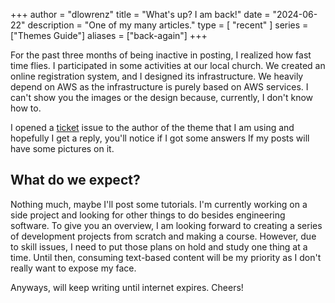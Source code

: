 +++
author = "dlowrenz"
title = "What's up? I am back!"
date = "2024-06-22"
description = "One of my many articles."
type = [
    "recent"
]
series = ["Themes Guide"]
aliases = ["back-again"]
+++

For the past three months of being inactive in posting, I realized how fast time flies. I participated in some activities at our local church. We created an online registration system, and I designed its infrastructure. We heavily depend on AWS as the infrastructure is purely based on AWS services. I can't show you the images or the design because, currently, I don't know how to.

I opened a [ticket](https://github.com/austingebauer/devise/issues/34) issue to the author of the theme that I am using and hopefully I get a reply, you'll notice if I got some answers If my posts will have some pictures on it.

## What do we expect?


Nothing much, maybe I'll post some tutorials. I'm currently working on a side project and looking for other things to do besides engineering software. To give you an overview, I am looking forward to creating a series of development projects from scratch and making a course. However, due to skill issues, I need to put those plans on hold and study one thing at a time. Until then, consuming text-based content will be my priority as I don't really want to expose my face.

Anyways, will keep writing until internet expires. Cheers!

